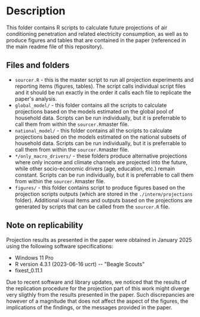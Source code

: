 # Description
This folder contains R scripts to calculate future projections of air conditioning penetration and related electricity consumption, as well as to produce figures and tables that are contained in the paper (referenced in the main readme file of this repository).

## Files and folders

 - `sourcer.R` - this is the master script to run all projection experiments and reporting items (figures, tables). The script calls individual script files and it should be run exactly in the order it calls each file to replicate the paper's analysis. 
 - `global_model/` - this folder contains all the scripts to calculate projections based on the models estimated on the global pool of household data. Scripts can be run individually, but it is preferrable to call them from within the `sourcer.R`master file. 
 - `national_model/` - this folder contains all the scripts to calculate projections based on the models estimated on the national subsets of household data. Scripts can be run individually, but it is preferrable to call them from within the `sourcer.R`master file. 
 - `*/only_macro_drivers/` - these folders produce alternative projections where only income and climate channels are projected into the future, while other socio-economic drivers (age, education, etc.) remain constant. Scripts can be run individually, but it is preferrable to call them from within the `sourcer.R`master file. 
 - `figures/` - this folder contains script to produce figures based on the projection scripts outputs (which are stored in the `./interm/projections` folder). Additional visual items and outputs based on the projections are generated by scripts that can be called from the `sourcer.R` file.  

## Note on replicability
Projection results as presented in the paper were obtained in January 2025 using the following software specifications:

 - Windows 11 Pro
 - R version 4.3.1 (2023-06-16 ucrt) -- "Beagle Scouts"
 - fixest_0.11.1

Due to recent software and library updates, we noticed that the results of the replication procedure for the projection part of this work might diverge very sligthly from the results presented in the paper. Such discrepancies are however of a magnitude that does not affect the aspect of the figures, the implications of the findings, or the messages provided in the paper. 
